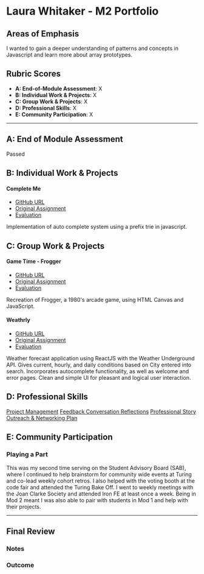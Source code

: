 # Laura Whitaker - M2 Portfolio

## Areas of Emphasis

I wanted to gain a deeper understanding of patterns and concepts in Javascript and learn more about array prototypes. 

## Rubric Scores

* **A: End-of-Module Assessment**: X
* **B: Individual Work & Projects**: X
* **C: Group Work & Projects**: X
* **D: Professional Skills**: X
* **E: Community Participation**: X

-----------------------

## A: End of Module Assessment

Passed

## B: Individual Work & Projects

#### Complete Me

* [GitHub URL](https://github.com/laurakwhit/complete-me)
* [Original Assignment](http://frontend.turing.io/projects/complete-me.html)
* [Evaluation](https://github.com/turingschool/front-end-submissions-public/blob/master/1804/mod-2/complete-me/laura.md)

Implementation of auto complete system using a prefix trie in javascript.

## C: Group Work & Projects

#### Game Time - Frogger

* [GitHub URL](https://github.com/laurakwhit/game-time-frogger)
* [Original Assignment](http://frontend.turing.io/projects/game-time.html)
* [Evaluation](https://github.com/turingschool/front-end-submissions-public/blob/master/1804/mod-2/game-time/laura-alex.md)

Recreation of Frogger, a 1980's arcade game, using HTML Canvas and JavaScript.

#### Weathrly

* [GitHub URL](https://github.com/laurakwhit/weathrly)
* [Original Assignment](http://frontend.turing.io/projects/weathrly.html)
* [Evaluation](https://github.com/turingschool/front-end-submissions-public/blob/master/1804/mod-2/weathrly/cody-laura.md)

Weather forecast application using ReactJS with the Weather Underground API. Gives current, hourly, and daily conditions based on City entered into search. Incorporates autocomplete functionality, as well as welcome and error pages. Clean and simple UI for pleasant and logical user interaction.

## D: Professional Skills

[Project Management](https://gist.github.com/laurakwhit/d187747492073606aab549711cc8182f)
[Feedback Conversation Reflections](https://gist.github.com/laurakwhit/ea40d7debf8f0c9eb302966869367399)
[Professional Story](https://gist.github.com/laurakwhit/6ebeb8bf5b62253cc3d9e0c29deab89e)
[Outreach & Networking Plan](https://gist.github.com/laurakwhit/960cd7afab65ee1cb5e039e5c7d2f04c)

## E: Community Participation

### Playing a Part

This was my second time serving on the Student Advisory Board (SAB), where I continued to help brainstorm for community wide events at Turing and co-lead weekly cohort retros. I also helped with the voting booth at the code fair and attended the Turing Bake Off. I went to weekly meetings with the Joan Clarke Society and attended Iron FE at least once a week. Being in Mod 2 meant I was also able to pair with students in Mod 1 and help with their projects.

------------------

## Final Review

### Notes

### Outcome